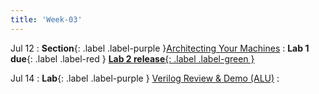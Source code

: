 ```yaml
---
title: 'Week-03' 
---
```



Jul 12
: **Section**{: .label .label-purple }[Architecting Your Machines](#)
  : **Lab 1 due**{: .label .label-red } [**Lab 2 release**{: .label .label-green }](https://canvas.ucsd.edu/files/4762960/download?download_frd=1)

Jul 14
: **Lab**{: .label .label-purple } [Verilog Review & Demo (ALU)](#)
  : 

<!-- Oct 9
: [Runtime Analysis](#)
  : [8.1](#), [8.2](#), [8.3](#), [8.4](#)
: **HW 2 due**{: .label .label-red } -->
